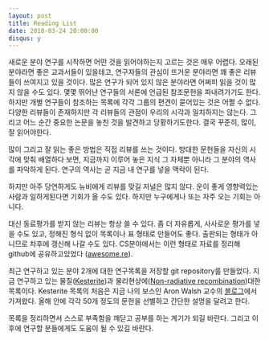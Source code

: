 ```yaml
---
layout: post
title: Reading List
date: 2018-03-24 20:00:00
disqus: y
---
```

새로운 분야 연구를 시작하면 어떤 것을 읽어야하는지 고르는 것은 매우 어렵다. 오래된 분야라면 좋은 교과서들이 있을테고, 연구자들의 관심이 뜨거운 분야라면 꽤 좋은 리뷰들이 쓰여지고 있을 것이다. 많은 연구가 되어 있지 않은 분야라면 어쩌피 읽을 것이 많지 않을 수도 있다. 몇몇 뛰어난 연구들의 서론에 언급된 참조문헌을 파내려가기도 한다. 하지만 개별 연구들이 참조하는 목록에 각각 그룹의 편견이 묻어있는 것은 어쩔 수 없다. 다양한 리뷰들이 존재하지만 각 리뷰들의 관점이 우리의 시각과 일치하지는 않는다. 그리고 어느 순간 중요한 논문을 놓친 것을 발견하고 당황하기도한다. 결국 꾸준히, 많이, 잘 읽어야한다.

많이 그리고 잘 읽는 좋은 방법은 직접 리뷰를 쓰는 것이다. 방대한 문헌들을 자신의 시각에 맞춰 배열하다 보면, 지금까지 이루어 놓은 지식 그 자체뿐 아니라 그 분야의 역사를 파악하게 된다. 연구의 역사는 곧 지금 내 연구를 넣을 맥락이 된다. 

하지만 아주 당연하게도 뉴비에게 리뷰를 맞길 저널은 많지 않다. 운이 좋게 영향력있는 사람과 일하게된다면 기회가 올 수도 있다. 하지만 누구에게나 또는 자주 오는 기회는 아니다. 

대신 동료평가를 받지 않는 리뷰는 항상 쓸 수 있다. 좀 더 자유롭게, 사사로운 평가를 넣을 수도 있고, 정해진 형식 없이 목록이나 표 형태로 만들어도 좋다. 출판되는 형태가 아니므로 차후에 갱신해 나갈 수도 있다. CS분야에서는 이런 형태로 자료를 정리해 github에 공유하고있었다 ([awesome.re](awesome.re)). 

최근 연구하고 있는 분야 2개에 대한 연구목록을 저장할 git repository를 만들었다. 지금 연구하고 있는 물질([Kesterite]( https://github.com/frssp/awesome-kesterite-papers ))과 물리현상에([Non-radiative recombination]( https://github.com/frssp/awesome-nonradiative-recombination-papers ))대한 목록이다. Kesterite 목록의 처음은 지금 나의 보스인 Aron Walsh 교수의 [블로그]( https://thelostelectron.wordpress.com/2015/05/28/beginners-guide-to-kesterite-czts-solar-cells/)에서 가져왔다. 올해 안에 각각 50개 정도의 문헌을 선별하고 간단한 설명을 달려고 한다.

목록을 정리하면서 스스로 부족함을 깨닫고 공부를 하는 계기가 되길 바란다. 그리고 이 후에 연구할 분들에게도 도움이 될 수 있길 바란다.

